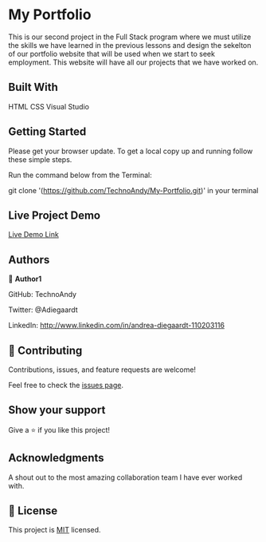 

# My Portfolio

This is our second project in the Full Stack program where we must utilize the skills we have learned in the previous lessons and design the sekelton of our portfolio website that will be used when we start to seek employment. This website will have all our projects that we have worked on.


## Built With

HTML
CSS
Visual Studio

## Getting Started
Please get your browser update.
To get a local copy up and running follow these simple steps.

Run the command below from the Terminal:

git clone <URL> '(https://github.com/TechnoAndy/My-Portfolio.git)' in your terminal

## Live Project Demo

[Live Demo Link](https://technoandy.github.io/My-Portfolio/)

## Authors

👤 **Author1**

GitHub: TechnoAndy 

Twitter: @Adiegaardt 

LinkedIn: http://www.linkedin.com/in/andrea-diegaardt-110203116


## 🤝 Contributing


Contributions, issues, and feature requests are welcome!

Feel free to check the [issues page](../../issues/).

## Show your support

Give a ⭐️ if you like this project!

## Acknowledgments

A shout out to the most amazing collaboration team I have ever worked with.

## 📝 License

This project is [MIT](./LICENSE) licensed.


